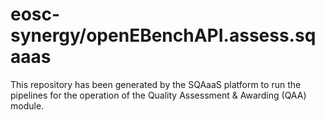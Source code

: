 # eosc-synergy/openEBenchAPI.assess.sqaaas
This repository has been generated by the SQAaaS platform to run the pipelines
for the operation of the
Quality Assessment & Awarding (QAA)
module.